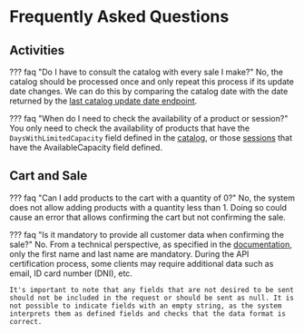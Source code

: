 # Frequently Asked Questions

## Activities

??? faq "Do I have to consult the catalog with every sale I make?"
    No, the catalog should be processed once and only repeat this process if its update date changes. We can do this by comparing the catalog date with the date returned by the [last catalog update date endpoint](docs/activity/lastCatalogUpdatedDate.md).

??? faq "When do I need to check the availability of a product or session?"
    You only need to check the availability of products that have the ``DaysWithLimitedCapacity`` field defined in the [catalog](docs/activity/catalog.md), or those [sessions](docs/activity/sessions.md) that have the AvailableCapacity field defined.

## Cart and Sale

??? faq "Can I add products to the cart with a quantity of 0?"
    No, the system does not allow adding products with a quantity less than 1. Doing so could cause an error that allows confirming the cart but not confirming the sale.

??? faq "Is it mandatory to provide all customer data when confirming the sale?"
    No. From a technical perspective, as specified in the [documentation](), only the first name and last name are mandatory. During the API certification process, some clients may require additional data such as email, ID card number (DNI), etc.

    It's important to note that any fields that are not desired to be sent should not be included in the request or should be sent as null. It is not possible to indicate fields with an empty string, as the system interprets them as defined fields and checks that the data format is correct.
